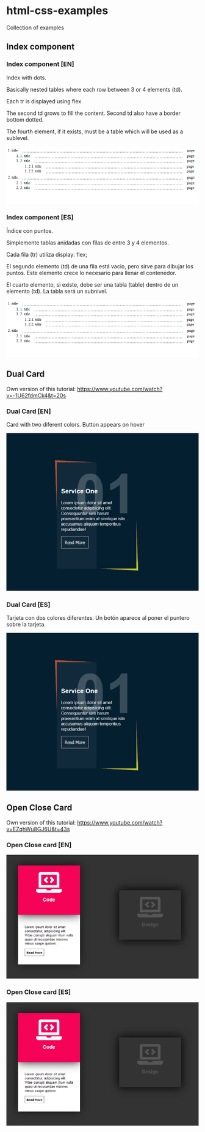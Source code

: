 # html-css-examples
Collection of examples

## Index component

### Index component [EN]

Index with dots.

Basically nested tables where each row between 3 or 4 elements (td).

Each tr is displayed using flex

The second td grows to fill the content. Second td also have a border bottom dotted.

The fourth element, if it exists, must be a table which will be used as a sublevel.


![Index with dots](/documentation/images/index-component.png "Index component")

### Index component [ES]

Índice con puntos.

Simplemente tablas anidadas con filas de entre 3 y 4 elementos. 

Cada fila (tr) utiliza display: flex;

El segundo elemento (td) de una fila está vacio, pero sirve para dibujar los puntos. Este elemento crece lo necesario para llenar el contenedor.

El cuarto elemento, si existe, debe ser una tabla (table) dentro de un elemento (td). La tabla será un subnivel. 

![Index with dots](/documentation/images/index-component.png "Index component")


## Dual Card  

Own version of this tutorial: https://www.youtube.com/watch?v=-1U62fdmCk4&t=20s

### Dual Card [EN]

Card with two diferent colors. Button appears on hover

![Card two colors](/documentation/images/dual-card/dual-card.png "Card two colors")

### Dual Card [ES]

Tarjeta con dos colores diferentes. Un botón aparece al poner el puntero sobre la tarjeta.

![Tarjeta con dos colores](/documentation/images/dual-card/dual-card.png "Tarjeta con dos colores")


## Open Close Card

Own version of this tutorial: https://www.youtube.com/watch?v=EZqhWu8GJ6U&t=43s

### Open Close card [EN]

![Card open close](/documentation/images/open-card/open-card.png "Card open close")

### Open Close card [ES]

![Tarjeta que se abre y cierra](/documentation/images/open-card/open-card.png "Tarjeta que se abre y cierra")